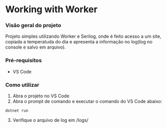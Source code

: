 # Working with Worker

### Visão geral do projeto
Projeto simples utilizando Worker e Serilog, onde é feito acesso a um site, copiada a temperatuda do dia e apresenta a informação no log(log no console e salvo em arquivo).

### Pré-requisitos
* VS Code

### Como utilizar
1. Abra o projeto no VS Code
2. Abra o prompt de comando e executar o comando do VS Code abaixo:
```
dotnet run
```
3. Verifique o arquivo de log em /logs/
